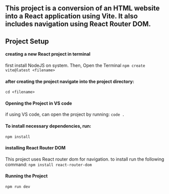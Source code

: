 ## This project is  a conversion of an HTML website into a React application using Vite. It also includes navigation using React Router DOM.

## Project Setup
#### creating a new React project in terminal
first install NodeJS on system. Then, Open the Terminal 
`npm create vite@latest <filename>`

#### after creating the project navigate into the project directory:
`cd <filename>`

#### Opening the Project in VS code
if using VS code, can open the project by running:
`code .`

#### To install necessary dependencies, run:
`npm install`

#### installing React Router DOM
This project uses React router dom for navigation. to install run the following command:
`npm install react-router-dom`


#### Running the Project
`npm run dev`

